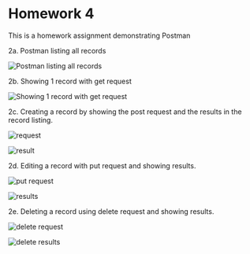 <h1>Homework 4</h1>
<p>This is a homework assignment demonstrating Postman</p>
<p>2a. Postman listing all records</p>

![Postman listing all records](./screenshots/hw42a.png)

<p>2b. Showing 1 record with get request</p>

![Showing 1 record with get request](./screenshots/hw42b.png)

<p>2c. Creating a record by showing the post request and the results in the record listing.</p>

![request](./screenshots/hw42c1.png)

![result](./screenshots/hw42c2.png)

<p>2d. Editing a record with put request and showing results.</p>

![put request](./screenshots/hw42d1.png)

![results](./screenshots/hw42d2.png)

<p>2e. Deleting a record using delete request and showing results. </p>

![delete request](./screenshots/hw42e1.png)

![delete results](./screenshots/hw42e2.png)









